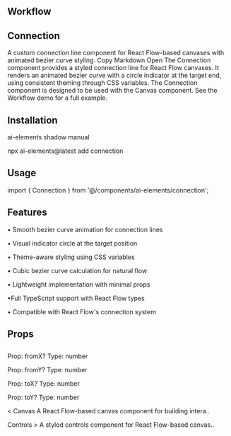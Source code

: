 ## Workflow

## Connection

A custom connection line component for React Flow-based canvases with animated bezier curve styling.
Copy Markdown
Open
The Connection component provides a styled connection line for React Flow canvases. It renders an animated bezier curve with a circle indicator at the target end, using consistent theming through CSS variables.
The Connection component is designed to be used with the Canvas component. See the Workflow demo for a full example.

## Installation

ai-elements shadow manual

npx ai-elements@latest add connection

## Usage

import { Connection } from '@/components/ai-elements/connection';

<ReactFlow connectionLineComponent={Connection} />

## Features

• Smooth bezier curve animation for connection lines

• Visual indicator circle at the target position

• Theme-aware styling using CSS variables

• Cubic bezier curve calculation for natural flow

• Lightweight implementation with minimal props

•Full TypeScript support with React Flow types

• Compatible with React Flow's connection system

## Props

## <Connection />

<connection />
Prop: fromX?
Type: number

Prop: fromY?
Type: number

Prop: toX?
Type: number

Prop: toY?
Type: number

< Canvas
A React Flow-based canvas component for building intera..

Controls > A styled controls component for React Flow-based canvas..